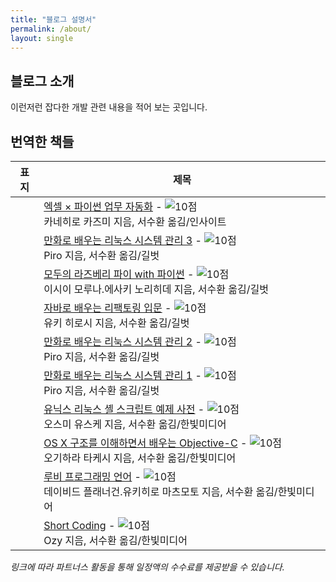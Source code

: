 ```yaml
---
title: "블로그 설명서"
permalink: /about/
layout: single
---
```


## 블로그 소개

이런저런 잡다한 개발 관련 내용을 적어 보는 곳입니다.


## 번역한 책들

| 표지 | 제목 |
|---|---|
| <a href="https://coupa.ng/bNI8qH" target="_blank"><img src="https://image.aladin.co.kr/product/25643/13/coversum/8966262848_1.jpg" alt="" border="0"/></a> | <a href="https://www.aladin.co.kr/shop/wproduct.aspx?ItemId=256431366&amp;ttbkey=ttbnuridol1505001&amp;COPYPaper=1" target="_blank" class="aladdin_title">엑셀 × 파이썬 업무 자동화</a> - <img src="//image.aladin.co.kr/img/common/star_s10.gif" border="0" alt="10점" /><br/>카네히로 카즈미 지음, 서수환 옮김/인사이트 |
| <a href="https://coupa.ng/bNI8m6" target="_blank"><img src="https://image.aladin.co.kr/product/21723/41/coversum/k262636900_1.jpg" alt="" border="0"/></a> | <a href="https://www.aladin.co.kr/shop/wproduct.aspx?ItemId=217234150&amp;ttbkey=ttbnuridol1505001&amp;COPYPaper=1" target="_blank" class="aladdin_title">만화로 배우는 리눅스 시스템 관리 3</a> - <img src="//image.aladin.co.kr/img/common/star_s10.gif" border="0" alt="10점" /><br/>Piro 지음, 서수환 옮김/길벗 |
| <a href="https://coupa.ng/bNI8ig" target="_blank"><img src="https://image.aladin.co.kr/product/17907/12/coversum/k062534931_1.jpg" alt="" border="0"/></a> | <a href="https://www.aladin.co.kr/shop/wproduct.aspx?ItemId=179071233&amp;ttbkey=ttbnuridol1505001&amp;COPYPaper=1" target="_blank" class="aladdin_title">모두의 라즈베리 파이 with 파이썬</a> - <img src="//image.aladin.co.kr/img/common/star_s10.gif" border="0" alt="10점" /><br/>이시이 모루나.에사키 노리히데 지음, 서수환 옮김/길벗 |
| <a href="https://coupa.ng/bNI8fq" target="_blank"><img src="https://image.aladin.co.kr/product/12027/14/coversum/k912531944_1.jpg" alt="" border="0"/></a> | <a href="https://www.aladin.co.kr/shop/wproduct.aspx?ItemId=120271469&amp;ttbkey=ttbnuridol1505001&amp;COPYPaper=1" target="_blank" class="aladdin_title">자바로 배우는 리팩토링 입문</a> - <img src="//image.aladin.co.kr/img/common/star_s10.gif" border="0" alt="10점" /><br/>유키 히로시 지음, 서수환 옮김/길벗 |
| <a href="https://coupa.ng/bNI739" target="_blank"><img src="https://image.aladin.co.kr/product/9774/14/coversum/k462535546_1.jpg" alt="" border="0"/></a> | <a href="https://www.aladin.co.kr/shop/wproduct.aspx?ItemId=97741448&amp;ttbkey=ttbnuridol1505001&amp;COPYPaper=1" target="_blank" class="aladdin_title">만화로 배우는 리눅스 시스템 관리 2</a> - <img src="//image.aladin.co.kr/img/common/star_s10.gif" border="0" alt="10점" /><br/>Piro 지음, 서수환 옮김/길벗 |
| <a href="https://coupa.ng/bNI79k" target="_blank"><img src="https://image.aladin.co.kr/product/9062/4/coversum/k402535106_1.jpg" alt="" border="0"/></a> | <a href="https://www.aladin.co.kr/shop/wproduct.aspx?ItemId=90620424&amp;ttbkey=ttbnuridol1505001&amp;COPYPaper=1" target="_blank" class="aladdin_title">만화로 배우는 리눅스 시스템 관리 1</a> - <img src="//image.aladin.co.kr/img/common/star_s10.gif" border="0" alt="10점" /><br/>Piro 지음, 서수환 옮김/길벗 |
| <a href="https://coupa.ng/bNI6K2" target="_blank"><img src="https://image.aladin.co.kr/product/6526/58/coversum/8968482136_1.jpg" alt="" border="0"/></a> | <a href="https://www.aladin.co.kr/shop/wproduct.aspx?ItemId=65265823&amp;ttbkey=ttbnuridol1505001&amp;COPYPaper=1" target="_blank" class="aladdin_title">유닉스 리눅스 셸 스크립트 예제 사전</a> - <img src="//image.aladin.co.kr/img/common/star_s10.gif" border="0" alt="10점" /><br/>오스미 유스케 지음, 서수환 옮김/한빛미디어 |
| <a href="https://www.aladin.co.kr/shop/wproduct.aspx?ItemId=28066857&amp;ttbkey=ttbnuridol1505001&amp;COPYPaper=1" target="_blank"><img src="https://image.aladin.co.kr/product/2806/68/coversum/8968480338_1.jpg" alt="" border="0"/></a> | <a href="https://www.aladin.co.kr/shop/wproduct.aspx?ItemId=28066857&amp;ttbkey=ttbnuridol1505001&amp;COPYPaper=1" target="_blank" class="aladdin_title">OS X 구조를 이해하면서 배우는 Objective-C</a> - <img src="//image.aladin.co.kr/img/common/star_s10.gif" border="0" alt="10점" /><br/>오기하라 타케시 지음, 서수환 옮김/한빛미디어 |
| <a href="https://www.aladin.co.kr/shop/wproduct.aspx?ItemId=6871549&amp;ttbkey=ttbnuridol1505001&amp;COPYPaper=1" target="_blank"><img src="https://image.aladin.co.kr/product/687/15/coversum/8979147384_1.jpg" alt="" border="0"/></a> | <a href="https://www.aladin.co.kr/shop/wproduct.aspx?ItemId=6871549&amp;ttbkey=ttbnuridol1505001&amp;COPYPaper=1" target="_blank" class="aladdin_title">루비 프로그래밍 언어</a> - <img src="//image.aladin.co.kr/img/common/star_s10.gif" border="0" alt="10점" /><br/>데이비드 플래너건.유키히로 마츠모토 지음, 서수환 옮김/한빛미디어 |
| <a href="https://www.aladin.co.kr/shop/wproduct.aspx?ItemId=2209579&amp;ttbkey=ttbnuridol1505001&amp;COPYPaper=1" target="_blank"><img src="https://image.aladin.co.kr/product/220/95/coversum/8979145616_1.jpg" alt="" border="0"/></a> | <a href="https://www.aladin.co.kr/shop/wproduct.aspx?ItemId=2209579&amp;ttbkey=ttbnuridol1505001&amp;COPYPaper=1" target="_blank" class="aladdin_title">Short Coding</a> - <img src="//image.aladin.co.kr/img/common/star_s10.gif" border="0" alt="10점" /><br/>Ozy 지음, 서수환 옮김/한빛미디어 |


*링크에 따라 파트너스 활동을 통해 일정액의 수수료를 제공받을 수 있습니다.*
